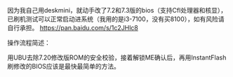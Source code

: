 因为我自己用deskmini，就动手改了7.2和7.3版的bios（支持Cfl处理器和核显），
已刷机测试可以正常启动进系统（我用的是i3-7100，没有买8100），如有风险请自行承担。
https://pan.baidu.com/s/1c2JHlc8

操作流程简述：

用UBU去除7.20修改版ROM的安全校验，接着解锁ME确认后，再用InstantFlash刷修改的BIOS应该是最快最简单的方法。








